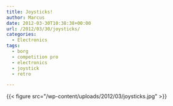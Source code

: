 ```yaml
---
title: Joysticks!
author: Marcus
date: 2012-03-30T10:38:38+00:00
url: /2012/03/30/joysticks/
categories:
  - Electronics
tags:
  - borg
  - competition pro
  - electronics
  - joystick
  - retro

---
```


{{< figure src="/wp-content/uploads/2012/03/joysticks.jpg" >}}